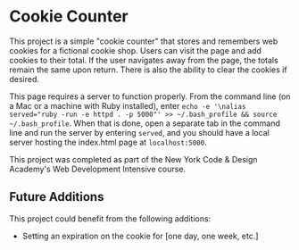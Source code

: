 <h1>Cookie Counter</h1>
<p>This project is a simple "cookie counter" that stores and remembers web cookies for a fictional cookie shop. Users can visit the page and add cookies to their total. If the user navigates away from the page, the totals remain the same upon return. There is also the ability to clear the cookies if desired.</p>
<p>This page requires a server to function properly. From the command line (on a Mac or a machine with Ruby installed), enter <code>echo -e '\nalias served="ruby -run -e httpd . -p 5000"' >> ~/.bash_profile && source ~/.bash_profile</code>. When that is done, open a separate tab in the command line and run the server by entering <code>served</code>, and you should have a local server hosting the index.html page at <code>localhost:5000</code>.</p>
<p>This project was completed as part of the New York Code & Design Academy's Web Development Intensive course.</p>

<h2>Future Additions</h2>
<p>This project could benefit from the following additions:</p>
<ul>
  <li>Setting an expiration on the cookie for [one day, one week, etc.]</li>
</ul>
